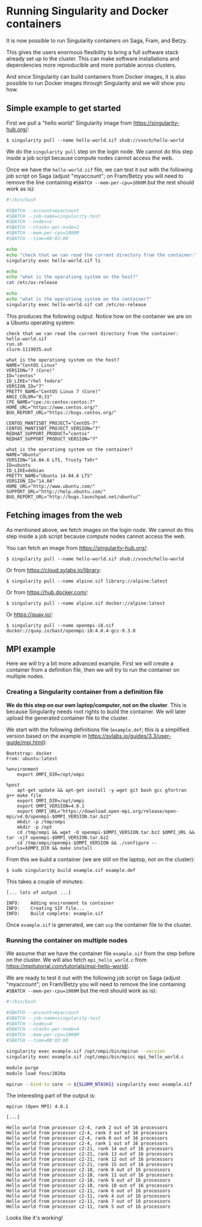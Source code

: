 

# Running Singularity and Docker containers

It is now possible to run Singularity containers on Saga, Fram, and Betzy.

This gives the users enormous flexibility to bring a full software stack
already set up to the cluster. This can make software installations and
dependencies more reproducible and more portable across clusters.

And since Singularity can build containers from Docker images, it is also
possible to run Docker images through Singularity and we will show you how.


## Simple example to get started

First we pull a "hello world" Singularity image from https://singularity-hub.org/:
```
$ singularity pull --name hello-world.sif shub://vsoch/hello-world
```
We do the `singularity pull` step on the login node. We cannot do this step inside a job
script because compute nodes cannot access the web.

Once we have the `hello-world.sif` file, we can test it out with the following
job script on Saga (adjust "myaccount"; on Fram/Betzy you will need to remove
the line containing `#SBATCH --mem-per-cpu=1000M` but the rest should work as
is):

```bash
#!/bin/bash

#SBATCH --account=myaccount
#SBATCH --job-name=singularity-test
#SBATCH --nodes=1
#SBATCH --ntasks-per-node=1
#SBATCH --mem-per-cpu=1000M
#SBATCH --time=00:03:00

echo
echo "check that we can read the current directory from the container:"
singularity exec hello-world.sif ls

echo
echo "what is the operationg system on the host?"
cat /etc/os-release

echo
echo "what is the operationg system on the container?"
singularity exec hello-world.sif cat /etc/os-release
```

This produces the following output. Notice how on the container we are on a
Ubuntu operating system:
```
check that we can read the current directory from the container:
hello-world.sif
run.sh
slurm-1119935.out

what is the operationg system on the host?
NAME="CentOS Linux"
VERSION="7 (Core)"
ID="centos"
ID_LIKE="rhel fedora"
VERSION_ID="7"
PRETTY_NAME="CentOS Linux 7 (Core)"
ANSI_COLOR="0;31"
CPE_NAME="cpe:/o:centos:centos:7"
HOME_URL="https://www.centos.org/"
BUG_REPORT_URL="https://bugs.centos.org/"

CENTOS_MANTISBT_PROJECT="CentOS-7"
CENTOS_MANTISBT_PROJECT_VERSION="7"
REDHAT_SUPPORT_PRODUCT="centos"
REDHAT_SUPPORT_PRODUCT_VERSION="7"

what is the operationg system on the container?
NAME="Ubuntu"
VERSION="14.04.6 LTS, Trusty Tahr"
ID=ubuntu
ID_LIKE=debian
PRETTY_NAME="Ubuntu 14.04.6 LTS"
VERSION_ID="14.04"
HOME_URL="http://www.ubuntu.com/"
SUPPORT_URL="http://help.ubuntu.com/"
BUG_REPORT_URL="http://bugs.launchpad.net/ubuntu/"
```


## Fetching images from the web

As mentioned above, we fetch images on the login node. We cannot do this step
inside a job script because compute nodes cannot access the web.

You can fetch an image from https://singularity-hub.org/:
```
$ singularity pull --name hello-world.sif shub://vsoch/hello-world
```
Or from https://cloud.sylabs.io/library:
```
$ singularity pull --name alpine.sif library://alpine:latest
```
Or from https://hub.docker.com/:
```
$ singularity pull --name alpine.sif docker://alpine:latest
```
Or https://quay.io/:
```
$ singularity pull --name openmpi-i8.sif docker://quay.io/bast/openmpi-i8:4.0.4-gcc-9.3.0
```


## MPI example

Here we will try a bit more advanced example. First we will create a container
from a definition file, then we will try to run the container on multiple
nodes.


### Creating a Singularity container from a definition file

**We do this step on our own laptop/computer, not on the cluster**.
This is because Singularity needs root rights to build the container.
We will later
upload the generated container file to the cluster.

We start with the following definitions file (`example.def`; this is a simplified
version based on the example in https://sylabs.io/guides/3.3/user-guide/mpi.html):
```
Bootstrap: docker
From: ubuntu:latest

%environment
    export OMPI_DIR=/opt/ompi

%post
    apt-get update && apt-get install -y wget git bash gcc gfortran g++ make file
    export OMPI_DIR=/opt/ompi
    export OMPI_VERSION=4.0.1
    export OMPI_URL="https://download.open-mpi.org/release/open-mpi/v4.0/openmpi-$OMPI_VERSION.tar.bz2"
    mkdir -p /tmp/ompi
    mkdir -p /opt
    cd /tmp/ompi && wget -O openmpi-$OMPI_VERSION.tar.bz2 $OMPI_URL && tar -xjf openmpi-$OMPI_VERSION.tar.bz2
    cd /tmp/ompi/openmpi-$OMPI_VERSION && ./configure --prefix=$OMPI_DIR && make install
```

From this we build a container (we are still on the laptop, not on the cluster):
```
$ sudo singularity build example.sif example.def
```

This takes a couple of minutes:
```
[... lots of output ...]

INFO:    Adding environment to container
INFO:    Creating SIF file...
INFO:    Build complete: example.sif
```

Once `example.sif` is generated, we can `scp`
the container file to the cluster.


### Running the container on multiple nodes

We assume that we have the container file `example.sif` from the step before on
the cluster.  We will also fetch `mpi_hello_world.c` from
https://mpitutorial.com/tutorials/mpi-hello-world/.

We are ready to test it out with the following job script on Saga (adjust
"myaccount"; on Fram/Betzy you will need to remove the line containing `#SBATCH
--mem-per-cpu=1000M` but the rest should work as is):
```bash
#!/bin/bash

#SBATCH --account=myaccount
#SBATCH --job-name=singularity-test
#SBATCH --nodes=4
#SBATCH --ntasks-per-node=4
#SBATCH --mem-per-cpu=1000M
#SBATCH --time=00:03:00

singularity exec example.sif /opt/ompi/bin/mpirun --version
singularity exec example.sif /opt/ompi/bin/mpicc mpi_hello_world.c

module purge
module load foss/2020a

mpirun --bind-to core -n ${SLURM_NTASKS} singularity exec example.sif ./a.out
```

The interesting part of the output is:
```
mpirun (Open MPI) 4.0.1

[...]

Hello world from processor c2-4, rank 2 out of 16 processors
Hello world from processor c2-4, rank 3 out of 16 processors
Hello world from processor c2-4, rank 0 out of 16 processors
Hello world from processor c2-4, rank 1 out of 16 processors
Hello world from processor c2-21, rank 14 out of 16 processors
Hello world from processor c2-21, rank 13 out of 16 processors
Hello world from processor c2-21, rank 12 out of 16 processors
Hello world from processor c2-21, rank 15 out of 16 processors
Hello world from processor c2-18, rank 8 out of 16 processors
Hello world from processor c2-18, rank 11 out of 16 processors
Hello world from processor c2-18, rank 9 out of 16 processors
Hello world from processor c2-18, rank 10 out of 16 processors
Hello world from processor c2-11, rank 6 out of 16 processors
Hello world from processor c2-11, rank 4 out of 16 processors
Hello world from processor c2-11, rank 7 out of 16 processors
Hello world from processor c2-11, rank 5 out of 16 processors
```

Looks like it's working!
